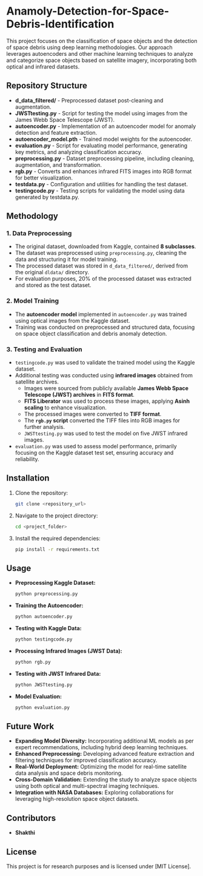 # Anamoly-Detection-for-Space-Debris-Identification

This project focuses on the classification of space objects and the detection of space debris using deep learning methodologies. Our approach leverages autoencoders and other machine learning techniques to analyze and categorize space objects based on satellite imagery, incorporating both optical and infrared datasets.

## Repository Structure

- **d_data_filtered/** - Preprocessed dataset post-cleaning and augmentation.
- **JWSTtesting.py** - Script for testing the model using images from the James Webb Space Telescope (JWST).
- **autoencoder.py** - Implementation of an autoencoder model for anomaly detection and feature extraction.
- **autoencoder_model.pth** - Trained model weights for the autoencoder.
- **evaluation.py** - Script for evaluating model performance, generating key metrics, and analyzing classification accuracy.
- **preprocessing.py** - Dataset preprocessing pipeline, including cleaning, augmentation, and transformation.
- **rgb.py** - Converts and enhances infrared FITS images into RGB format for better visualization.
- **testdata.py** - Configuration and utilities for handling the test dataset.
- **testingcode.py** - Testing scripts for validating the model using data generated by testdata.py.

## Methodology

### 1. Data Preprocessing
- The original dataset, downloaded from Kaggle, contained **8 subclasses**.
- The dataset was preprocessed using `preprocessing.py`, cleaning the data and structuring it for model training.
- The processed dataset was stored in `d_data_filtered/`, derived from the original `dldata/` directory.
- For evaluation purposes, 20% of the processed dataset was extracted and stored as the test dataset.

### 2. Model Training
- The **autoencoder model** implemented in `autoencoder.py` was trained using optical images from the Kaggle dataset.
- Training was conducted on preprocessed and structured data, focusing on space object classification and debris anomaly detection.

### 3. Testing and Evaluation
- `testingcode.py` was used to validate the trained model using the Kaggle dataset.
- Additional testing was conducted using **infrared images** obtained from satellite archives.
  - Images were sourced from publicly available **James Webb Space Telescope (JWST) archives** in **FITS format**.
  - **FITS Liberator** was used to process these images, applying **Asinh scaling** to enhance visualization.
  - The processed images were converted to **TIFF format**.
  - The **`rgb.py` script** converted the TIFF files into RGB images for further analysis.
  - `JWSTtesting.py` was used to test the model on five JWST infrared images.
- `evaluation.py` was used to assess model performance, primarily focusing on the Kaggle dataset test set, ensuring accuracy and reliability.

## Installation

1. Clone the repository:
   ```sh
   git clone <repository_url>
   ```
2. Navigate to the project directory:
   ```sh
   cd <project_folder>
   ```
3. Install the required dependencies:
   ```sh
   pip install -r requirements.txt
   ```

## Usage

- **Preprocessing Kaggle Dataset:**
  ```sh
  python preprocessing.py
  ```
- **Training the Autoencoder:**
  ```sh
  python autoencoder.py
  ```
- **Testing with Kaggle Data:**
  ```sh
  python testingcode.py
  ```
- **Processing Infrared Images (JWST Data):**
  ```sh
  python rgb.py
  ```
- **Testing with JWST Infrared Data:**
  ```sh
  python JWSTtesting.py
  ```
- **Model Evaluation:**
  ```sh
  python evaluation.py
  ```

## Future Work
- **Expanding Model Diversity:** Incorporating additional ML models as per expert recommendations, including hybrid deep learning techniques.
- **Enhanced Preprocessing:** Developing advanced feature extraction and filtering techniques for improved classification accuracy.
- **Real-World Deployment:** Optimizing the model for real-time satellite data analysis and space debris monitoring.
- **Cross-Domain Validation:** Extending the study to analyze space objects using both optical and multi-spectral imaging techniques.
- **Integration with NASA Databases:** Exploring collaborations for leveraging high-resolution space object datasets.

## Contributors
- **Shakthi**

## License
This project is for research purposes and is licensed under [MIT License].

